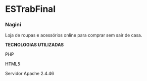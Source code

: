 # ESTrabFinal
### Nagini
Loja de roupas e acessórios online para comprar sem sair de casa.

**TECNOLOGIAS UTILIZADAS**

PHP 

HTML5

Servidor Apache 2.4.46
